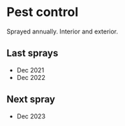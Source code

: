 # Pest control

Sprayed annually. Interior and exterior. 

## Last sprays
* Dec 2021
* Dec 2022

## Next spray
* Dec 2023